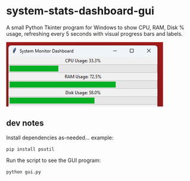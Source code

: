 # system-stats-dashboard-gui
A small Python Tkinter program for Windows to show CPU, RAM, Disk % usage, refreshing every 5 seconds with visual progress bars and labels.

![Dashboard Screenshot](./assets/dashboard-v1.jpg)

## dev notes

Install dependencies as-needed... example:
```
pip install psutil
```

Run the script to see the GUI program:
```
python gui.py
```
